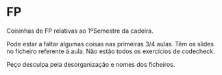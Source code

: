 # FP
Coisinhas de FP relativas ao 1ºSemestre da cadeira.

Pode estar a faltar algumas coisas nas primeiras 3/4 aulas. Têm os slides no ficheiro referente à aula.
Não estão todos os exercícios de codecheck.

Peço desculpa pela desorganização e nomes dos ficheiros. 
